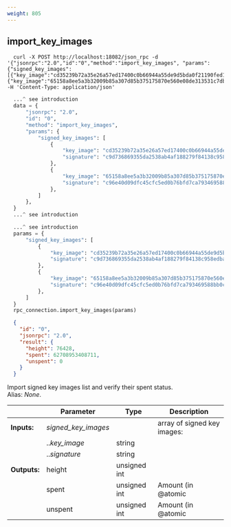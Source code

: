```yaml
---
weight: 805
---
```


## **import_key_images**

```shell
  curl -X POST http://localhost:18082/json_rpc -d '{"jsonrpc":"2.0","id":"0","method":"import_key_images", "params":{"signed_key_images":[{"key_image":"cd35239b72a35e26a57ed17400c0b66944a55de9d5bda0f21190fed17f8ea876","signature":"c9d736869355da2538ab4af188279f84138c958edbae3c5caf388a63cd8e780b8c5a1aed850bd79657df659422c463608ea4e0c730ba9b662c906ae933816d00"},{"key_image":"65158a8ee5a3b32009b85a307d85b375175870e560e08de313531c7dbbe6fc19","signature":"c96e40d09dfc45cfc5ed0b76bfd7ca793469588bb0cf2b4d7b45ef23d40fd4036057b397828062e31700dc0c2da364f50cd142295a8405b9fe97418b4b745d0c"}]}}' -H 'Content-Type: application/json'
```
```python
  ...^ see introduction
  data = {
      "jsonrpc": "2.0",
      "id": "0",
      "method": "import_key_images",
      "params": {
          "signed_key_images": [
              {
                  "key_image": "cd35239b72a35e26a57ed17400c0b66944a55de9d5bda0f21190fed17f8ea876",
                  "signature": "c9d736869355da2538ab4af188279f84138c958edbae3c5caf388a63cd8e780b8c5a1aed850bd79657df659422c463608ea4e0c730ba9b662c906ae933816d00",
              },
              {
                  "key_image": "65158a8ee5a3b32009b85a307d85b375175870e560e08de313531c7dbbe6fc19",
                  "signature": "c96e40d09dfc45cfc5ed0b76bfd7ca793469588bb0cf2b4d7b45ef23d40fd4036057b397828062e31700dc0c2da364f50cd142295a8405b9fe97418b4b745d0c",
              },
          ]
      },
  }
  ...^ see introduction
```
```py
  ...^ see introduction
  params = {
      "signed_key_images": [
          {
              "key_image": "cd35239b72a35e26a57ed17400c0b66944a55de9d5bda0f21190fed17f8ea876",
              "signature": "c9d736869355da2538ab4af188279f84138c958edbae3c5caf388a63cd8e780b8c5a1aed850bd79657df659422c463608ea4e0c730ba9b662c906ae933816d00",
          },
          {
              "key_image": "65158a8ee5a3b32009b85a307d85b375175870e560e08de313531c7dbbe6fc19",
              "signature": "c96e40d09dfc45cfc5ed0b76bfd7ca793469588bb0cf2b4d7b45ef23d40fd4036057b397828062e31700dc0c2da364f50cd142295a8405b9fe97418b4b745d0c",
          },
      ]
  }
  rpc_connection.import_key_images(params)
```
```json
  {
    "id": "0",
    "jsonrpc": "2.0",
    "result": {
      "height": 76428,
      "spent": 62708953408711,
      "unspent": 0
    }
  }
```
Import signed key images list and verify their spent status.  
Alias: *None*.  

|             | Parameter           | Type         | Description
| ---         | ---                 | ---          | ---
|**Inputs:**  | *signed_key_images* |              | array of signed key images:
|             | ..*key_image*       | string       |
|             | ..*signature*       | string       |
|**Outputs:** | height              | unsigned int |
|             | spent               | unsigned int | Amount (in @atomic|units) spent from those key images.
|             | unspent             | unsigned int | Amount (in @atomic|units) still available from those key images.